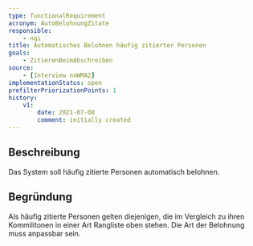 ```yaml
---
type: functionalRequirement
acronym: AutoBelohnungZitate
responsible: 
    - ngi
title: Automatisches Belohnen häufig zitierter Personen
goals: 
    - ZitierenBeimAbschreiben
source:
    - [Interview nnWMA2]
implementationStatus: open
prefilterPriorizationPoints: 1
history:
    v1:
        date: 2021-07-08
        comment: initially created
---
```


## Beschreibung
Das System soll häufig zitierte Personen automatisch belohnen.

## Begründung
Als häufig zitierte Personen gelten diejenigen, die im Vergleich zu ihren Kommilitonen in einer Art Rangliste oben stehen. Die Art der Belohnung muss anpassbar sein.


